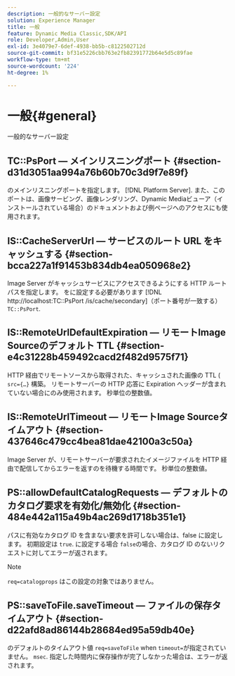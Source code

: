 ```yaml
---
description: 一般的なサーバー設定
solution: Experience Manager
title: 一般
feature: Dynamic Media Classic,SDK/API
role: Developer,Admin,User
exl-id: 3e4079e7-6def-4938-bb5b-c8122502712d
source-git-commit: bf31e5226cbb763e2fb82391772b64e5d5c89fae
workflow-type: tm+mt
source-wordcount: '224'
ht-degree: 1%

---
```


# 一般{#general}

一般的なサーバー設定

## TC::PsPort — メインリスニングポート {#section-d31d3051aa994a76b60b70c3d9f7e89f}

のメインリスニングポートを指定します。 [!DNL Platform Server]. また、このポートは、画像サービング、画像レンダリング、Dynamic Mediaビューア（インストールされている場合）のドキュメントおよび例ページへのアクセスにも使用されます。

## IS::CacheServerUrl — サービスのルート URL をキャッシュする {#section-bcca227a1f91453b834db4ea050968e2}

Image Server がキャッシュサービスにアクセスできるようにする HTTP ルートパスを指定します。 をに設定する必要があります [!DNL http://localhost:TC::PsPort /is/cache/secondary]（ポート番号が一致する） `TC::PsPort`.

## IS::RemoteUrlDefaultExpiration — リモートImage Sourceのデフォルト TTL {#section-e4c31228b459492cacd2f482d9575f71}

HTTP 経由でリモートソースから取得された、キャッシュされた画像の TTL ( `src={…}` 構築。 リモートサーバーの HTTP 応答に Expiration ヘッダーが含まれていない場合にのみ使用されます。 秒単位の整数値。

## IS::RemoteUrlTimeout — リモートImage Sourceタイムアウト {#section-437646c479cc4bea81dae42100a3c50a}

Image Server が、リモートサーバーが要求されたイメージファイルを HTTP 経由で配信してからエラーを返すのを待機する時間です。 秒単位の整数値。

## PS::allowDefaultCatalogRequests — デフォルトのカタログ要求を有効化/無効化 {#section-484e442a115a49b4ac269d1718b351e1}

パスに有効なカタログ ID を含まない要求を許可しない場合は、false に設定します。 初期設定は `true`. に設定する場合 `false`の場合、カタログ ID のないリクエストに対してエラーが返されます。

>[!NOTE]
>
>`req=catalogprops` はこの設定の対象ではありません。

## PS::saveToFile.saveTimeout — ファイルの保存タイムアウト {#section-d22afd8ad86144b28684ed95a59db40e}

のデフォルトのタイムアウト値 `req=saveToFile` when `timeout=`が指定されていません。 `msec`. 指定した時間内に保存操作が完了しなかった場合は、エラーが返されます。
